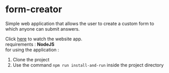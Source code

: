 # form-creator
Simple web application that allows the user to create a custom form to which anyone can submit answers.

Click [here](https://tom-form-creator.herokuapp.com/)
to watch the website app.  
requirements : **NodeJS**  
for using the application :  
1. Clone the project  
2. Use the command  `npm run install-and-run` inside the project directory
